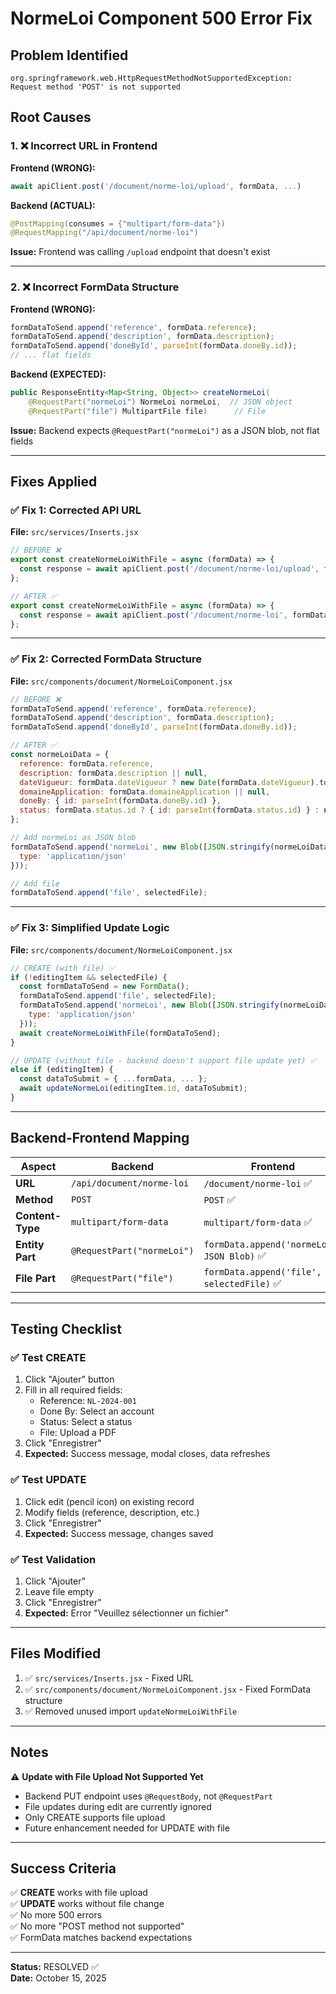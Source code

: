# NormeLoi Component 500 Error Fix

## Problem Identified
`org.springframework.web.HttpRequestMethodNotSupportedException: Request method 'POST' is not supported`

## Root Causes

### 1. ❌ **Incorrect URL in Frontend**
**Frontend (WRONG):**
```javascript
await apiClient.post('/document/norme-loi/upload', formData, ...)
```

**Backend (ACTUAL):**
```java
@PostMapping(consumes = {"multipart/form-data"})
@RequestMapping("/api/document/norme-loi")
```

**Issue:** Frontend was calling `/upload` endpoint that doesn't exist

---

### 2. ❌ **Incorrect FormData Structure**
**Frontend (WRONG):**
```javascript
formDataToSend.append('reference', formData.reference);
formDataToSend.append('description', formData.description);
formDataToSend.append('doneById', parseInt(formData.doneBy.id));
// ... flat fields
```

**Backend (EXPECTED):**
```java
public ResponseEntity<Map<String, Object>> createNormeLoi(
    @RequestPart("normeLoi") NormeLoi normeLoi,  // JSON object
    @RequestPart("file") MultipartFile file)      // File
```

**Issue:** Backend expects `@RequestPart("normeLoi")` as a JSON blob, not flat fields

---

## Fixes Applied

### ✅ Fix 1: Corrected API URL
**File:** `src/services/Inserts.jsx`

```javascript
// BEFORE ❌
export const createNormeLoiWithFile = async (formData) => {
  const response = await apiClient.post('/document/norme-loi/upload', formData, ...);
};

// AFTER ✅
export const createNormeLoiWithFile = async (formData) => {
  const response = await apiClient.post('/document/norme-loi', formData, ...);
};
```

---

### ✅ Fix 2: Corrected FormData Structure
**File:** `src/components/document/NormeLoiComponent.jsx`

```javascript
// BEFORE ❌
formDataToSend.append('reference', formData.reference);
formDataToSend.append('description', formData.description);
formDataToSend.append('doneById', parseInt(formData.doneBy.id));

// AFTER ✅
const normeLoiData = {
  reference: formData.reference,
  description: formData.description || null,
  dateVigueur: formData.dateVigueur ? new Date(formData.dateVigueur).toISOString() : null,
  domaineApplication: formData.domaineApplication || null,
  doneBy: { id: parseInt(formData.doneBy.id) },
  status: formData.status.id ? { id: parseInt(formData.status.id) } : null
};

// Add normeLoi as JSON blob
formDataToSend.append('normeLoi', new Blob([JSON.stringify(normeLoiData)], {
  type: 'application/json'
}));

// Add file
formDataToSend.append('file', selectedFile);
```

---

### ✅ Fix 3: Simplified Update Logic
**File:** `src/components/document/NormeLoiComponent.jsx`

```javascript
// CREATE (with file) ✅
if (!editingItem && selectedFile) {
  const formDataToSend = new FormData();
  formDataToSend.append('file', selectedFile);
  formDataToSend.append('normeLoi', new Blob([JSON.stringify(normeLoiData)], {
    type: 'application/json'
  }));
  await createNormeLoiWithFile(formDataToSend);
}

// UPDATE (without file - backend doesn't support file update yet) ✅
else if (editingItem) {
  const dataToSubmit = { ...formData, ... };
  await updateNormeLoi(editingItem.id, dataToSubmit);
}
```

---

## Backend-Frontend Mapping

| Aspect | Backend | Frontend |
|--------|---------|----------|
| **URL** | `/api/document/norme-loi` | `/document/norme-loi` ✅ |
| **Method** | `POST` | `POST` ✅ |
| **Content-Type** | `multipart/form-data` | `multipart/form-data` ✅ |
| **Entity Part** | `@RequestPart("normeLoi")` | `formData.append('normeLoi', JSON Blob)` ✅ |
| **File Part** | `@RequestPart("file")` | `formData.append('file', selectedFile)` ✅ |

---

## Testing Checklist

### ✅ Test CREATE
1. Click "Ajouter" button
2. Fill in all required fields:
   - Reference: `NL-2024-001`
   - Done By: Select an account
   - Status: Select a status
   - File: Upload a PDF
3. Click "Enregistrer"
4. **Expected:** Success message, modal closes, data refreshes

### ✅ Test UPDATE
1. Click edit (pencil icon) on existing record
2. Modify fields (reference, description, etc.)
3. Click "Enregistrer"
4. **Expected:** Success message, changes saved

### ✅ Test Validation
1. Click "Ajouter"
2. Leave file empty
3. Click "Enregistrer"
4. **Expected:** Error "Veuillez sélectionner un fichier"

---

## Files Modified

1. ✅ `src/services/Inserts.jsx` - Fixed URL
2. ✅ `src/components/document/NormeLoiComponent.jsx` - Fixed FormData structure
3. ✅ Removed unused import `updateNormeLoiWithFile`

---

## Notes

⚠️ **Update with File Upload Not Supported Yet**
- Backend PUT endpoint uses `@RequestBody`, not `@RequestPart`
- File updates during edit are currently ignored
- Only CREATE supports file upload
- Future enhancement needed for UPDATE with file

---

## Success Criteria

✅ **CREATE** works with file upload  
✅ **UPDATE** works without file change  
✅ No more 500 errors  
✅ No more "POST method not supported"  
✅ FormData matches backend expectations  

---

**Status:** RESOLVED ✅  
**Date:** October 15, 2025
